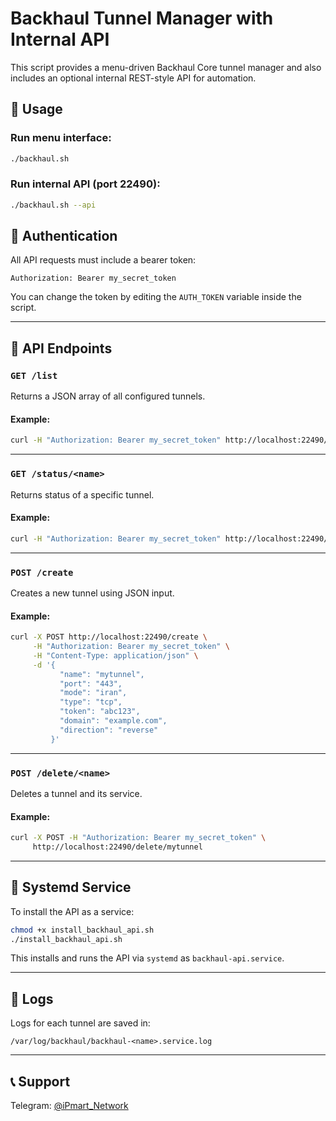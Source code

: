 
# Backhaul Tunnel Manager with Internal API

This script provides a menu-driven Backhaul Core tunnel manager and also includes an optional internal REST-style API for automation.

## 🚀 Usage

### Run menu interface:
```bash
./backhaul.sh
```

### Run internal API (port 22490):
```bash
./backhaul.sh --api
```

## 🔐 Authentication

All API requests must include a bearer token:
```
Authorization: Bearer my_secret_token
```

You can change the token by editing the `AUTH_TOKEN` variable inside the script.

---

## 📡 API Endpoints

### `GET /list`
Returns a JSON array of all configured tunnels.
#### Example:
```bash
curl -H "Authorization: Bearer my_secret_token" http://localhost:22490/list
```

---

### `GET /status/<name>`
Returns status of a specific tunnel.

#### Example:
```bash
curl -H "Authorization: Bearer my_secret_token" http://localhost:22490/status/tunnelname
```

---

### `POST /create`
Creates a new tunnel using JSON input.

#### Example:
```bash
curl -X POST http://localhost:22490/create \
     -H "Authorization: Bearer my_secret_token" \
     -H "Content-Type: application/json" \
     -d '{
           "name": "mytunnel",
           "port": "443",
           "mode": "iran",
           "type": "tcp",
           "token": "abc123",
           "domain": "example.com",
           "direction": "reverse"
         }'
```

---

### `POST /delete/<name>`
Deletes a tunnel and its service.

#### Example:
```bash
curl -X POST -H "Authorization: Bearer my_secret_token" \
     http://localhost:22490/delete/mytunnel
```

---

## 🧰 Systemd Service

To install the API as a service:

```bash
chmod +x install_backhaul_api.sh
./install_backhaul_api.sh
```

This installs and runs the API via `systemd` as `backhaul-api.service`.

---

## 📂 Logs

Logs for each tunnel are saved in:
```
/var/log/backhaul/backhaul-<name>.service.log
```

---

## 📞 Support

Telegram: [@iPmart_Network](https://t.me/iPmart_Network)
